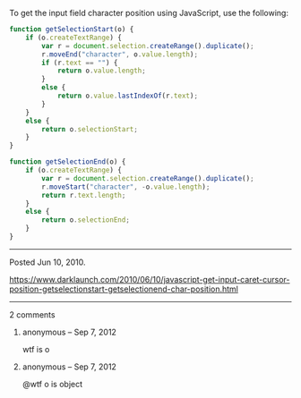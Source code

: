 To get the input field character position using JavaScript, use the following:
```js
function getSelectionStart(o) {
    if (o.createTextRange) {
        var r = document.selection.createRange().duplicate();
        r.moveEnd("character", o.value.length);
        if (r.text == "") {
            return o.value.length;
        }
        else {
            return o.value.lastIndexOf(r.text);
        }
    }
    else {
        return o.selectionStart;
    }
}

function getSelectionEnd(o) {
    if (o.createTextRange) {
        var r = document.selection.createRange().duplicate();
        r.moveStart("character", -o.value.length);
        return r.text.length;
    }
    else {
        return o.selectionEnd;
    }
}
```

---

Posted Jun 10, 2010.

https://www.darklaunch.com/2010/06/10/javascript-get-input-caret-cursor-position-getselectionstart-getselectionend-char-position.html

---

2 comments

<ol><li><div>

anonymous &ndash; Sep 7, 2012<div>

wtf is o

</div></div></li><li><div>

anonymous &ndash; Sep 7, 2012<div>

@wtf o is object

</div></div></li></ol>